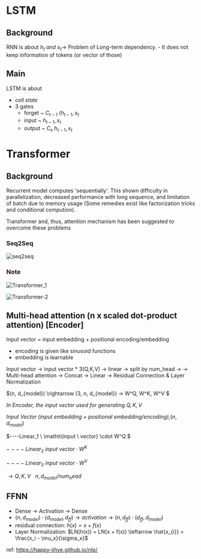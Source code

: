 # LSTM
## Background
RNN is about $h_t \ and \ x_t \rightarrow$ Problem of Long-term dependency. 
    - It does not keep information of tokens (or vector of those)

## Main
LSTM is about 
  - $\mathit{cell \ state}$
  - 3 gates
    - forget ~ $C_{t-1} ~ (h_{t-1}, x_t$
    - input ~ $h_{t-1}, x_t$
    - output ~ $C_t, h_{t-1}, x_t$



# Transformer

## Background
Recurrent model computes 'sequentially'. This shown difficulty in parallelization, decreased performance with long sequence, and limitation of batch due to memory usage (Some remedies exist like factorization tricks and conditional compution).

Transformer and, thus, attention mechanism has been suggested to overcome these problems

### Seq2Seq
![seq2seq](https://user-images.githubusercontent.com/88100984/227757491-94779534-447e-40bf-aa64-c332c675d398.jpg)

### Note
![Transformer_1](https://user-images.githubusercontent.com/88100984/227757504-f1743c32-049b-4377-becf-a6c062bfa41c.JPG)

![Transformer-2](https://user-images.githubusercontent.com/88100984/228073192-8fde7f83-3f0c-4b59-80c9-3e9c7421b3ad.jpg)


## Multi-head attention (n x scaled dot-product attention) [Encoder]

Input vector = input embedding + positional encoding/embedding
* encoding is given like sinusoid functions
* embedding is learnable 

Input vector -> input vector * 3(Q,K,V) -> linear -> split by num_head -> 
  -> Multi-head attention -> Concat -> Linear -> Residual Connection & Layer Normalization

$(n, d_{model}) \rightarrow (3, n, d_{model}) -> W^Q, W^K, W^V $

$\mathit{In \ Encoder, \ the \ input \ vector \ used \ for \ generating \ Q, K, V}$

$\mathit{Input \ Vector \ (input \ embedding \ + \ positional \ embedding/encoding), } (n, d_{model})$

$----Linear_1 \ \mathit{input \ vector} \cdot W^Q $

$----Linear_2 \ \mathit{input \ vector} \cdot W^K$

$----Linear_3 \ \mathit{input \ vector} \cdot W^V$

$\rightarrow Q, K, V \ \ \ {n, d_{model}/num_head}$




## FFNN
- Dense -> Activation -> Dense 
- $(n, d_{model}) \cdot (d_{model}, d_{ff}) \rightarrow \mathit{activation} \rightarrow (n, d_{ff}) \cdot (d_{ff}, d_{model})$
- residual connection: $h(x) = x + f(x)$ 
- Layer Normalization: $LN(h(x)) = LN(x + f(x)) \leftarrow \hat{x_{i}} = \frac{x_i - \mu_x}{\sigma_x}$  

ref: https://happy-jihye.github.io/nlp/



